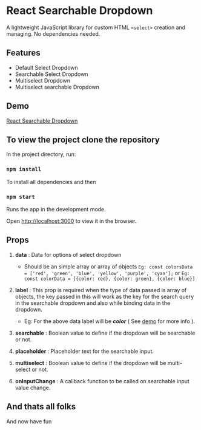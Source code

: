 # React Searchable Dropdown
A lightweight JavaScript library for custom HTML `<select>` creation and managing.
No dependencies needed.
## Features
 - Default Select Dropdown
 - Searchable Select Dropdown
 - Multiselect Dropdown
 - Multiselect searchable Dropdown

## Demo
[React Searchable Dropdown](https://jaspalsinghmatharu.github.io/react-searchable-dropdown/)


## To view the project clone the repository

In the project directory, run:

### `npm install`

To install all dependencies and then

### `npm start`

Runs the app in the development mode.

Open [http://localhost:3000](http://localhost:3000) to view it in the browser.

## Props
	
 1. **data** : Data for options of select dropdown 
	 - Should be an simple array or array of objects
	 `Eg: const colorsData = ['red', 'green', 'blue', 'yellow', 'purple', 'cyan'];`
	 or
	 `Eg: const colorData = [{color: red}, {color: green}, {color: blue}]`

2. **label** : This prop is required when the type of data passed is array of objects, the key passed in this will work as the key for the search query in the searchable dropdown and also while binding data in the dropdown.
	- Eg: For the above data label will be ***color***  ( See [demo](https://jaspalsinghmatharu.github.io/react-searchable-dropdown/) for more info ).

3. **searchable** : Boolean value to define if the dropdown will be searchable or not.
4.  **placeholder** : Placeholder text for the searchable input.
5. **multiselect** : Boolean value to define if the dropdown will be multi-select or not.
6. **onInputChange** : A callback function to be called on searchable input value change.

## And thats all folks

And now have fun

